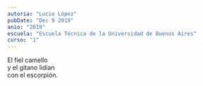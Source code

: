 ```yaml
---
autoria: "Lucio López"
pubDate: "Dec 9 2019"
anio: "2019"
escuela: "Escuela Técnica de la Universidad de Buenos Aires"
curso: "1"
---
```


El fiel camello\
y el gitano lidian\
con el escorpión.
